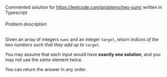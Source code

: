 Commented solution for https://leetcode.com/problems/two-sum/ written in Typescript



###### Problem description

  Given an array of integers `nums` and an integer `target`, _return indices of the two numbers such that they add up to_ `target`.

  You may assume that each input would have **exactly one solution**, and you may not use the _same_ element twice.
  
  You can return the answer in any order. 
  
  
  